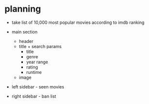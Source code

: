 

# planning
- take list of 10,000 most popular movies according to imdb ranking


- main section
    - header 
    - title + search params
        - title 
        - genre
        - year range 
        - rating
        - runtime
    - image

- left sidebar - seen movies
- right sidebar - ban list